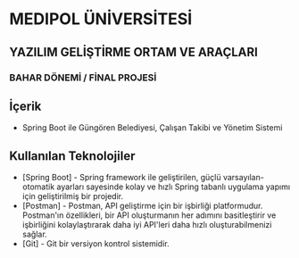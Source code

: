 # MEDIPOL ÜNİVERSİTESİ
## YAZILIM GELİŞTİRME ORTAM VE ARAÇLARI
### BAHAR DÖNEMİ / FİNAL PROJESİ

## İçerik
- Spring Boot ile Güngören Belediyesi, Çalışan Takibi ve Yönetim Sistemi

## Kullanılan Teknolojiler

- [Spring Boot] - Spring framework ile geliştirilen, güçlü varsayılan-otomatik ayarları sayesinde kolay ve hızlı Spring tabanlı uygulama yapımı için geliştirilmiş bir projedir.
- [Postman] - Postman, API geliştirme için bir işbirliği platformudur. Postman'ın özellikleri, bir API oluşturmanın her adımını basitleştirir ve işbirliğini kolaylaştırarak daha iyi API'leri daha hızlı oluşturabilmenizi sağlar.
- [Git] - Git bir versiyon kontrol sistemidir.
